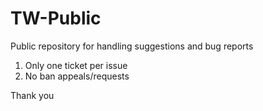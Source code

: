 # TW-Public
Public repository for handling suggestions and bug reports

1. Only one ticket per issue
2. No ban appeals/requests

Thank you
